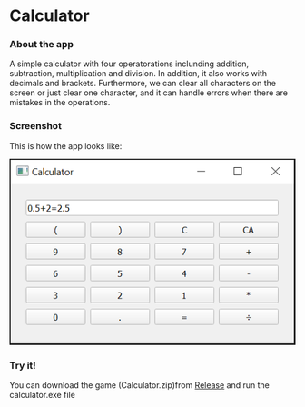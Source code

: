 # Calculator
### About the app
A simple calculator with four operatorations inclunding addition, subtraction, multiplication and division. In addition, it also works with decimals and brackets. Furthermore, we can clear all characters on the screen or just clear one character, and it can handle errors when there are mistakes in the operations.

### Screenshot
This is how the app looks like:

<p align='center'>
<img src='images/screenshot.PNG'/>
</p>

### Try it!
You can download the game (Calculator.zip)from [Release](https://github.com/socolachaymo/Calculator/releases/tag/0.0) and run the calculator.exe file
